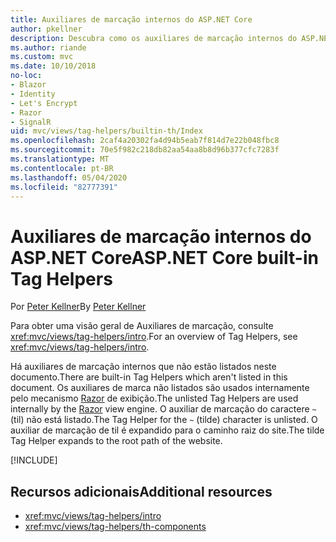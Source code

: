 ```yaml
---
title: Auxiliares de marcação internos do ASP.NET Core
author: pkellner
description: Descubra como os auxiliares de marcação internos do ASP.NET Core aumentam sua produtividade.
ms.author: riande
ms.custom: mvc
ms.date: 10/10/2018
no-loc:
- Blazor
- Identity
- Let's Encrypt
- Razor
- SignalR
uid: mvc/views/tag-helpers/builtin-th/Index
ms.openlocfilehash: 2caf4a20302fa4d94b5eab7f814d7e22b048fbc8
ms.sourcegitcommit: 70e5f982c218db82aa54aa8b8d96b377cfc7283f
ms.translationtype: MT
ms.contentlocale: pt-BR
ms.lasthandoff: 05/04/2020
ms.locfileid: "82777391"
---
```

# <a name="aspnet-core-built-in-tag-helpers"></a><span data-ttu-id="8dc69-103">Auxiliares de marcação internos do ASP.NET Core</span><span class="sxs-lookup"><span data-stu-id="8dc69-103">ASP.NET Core built-in Tag Helpers</span></span>

<span data-ttu-id="8dc69-104">Por [Peter Kellner](https://peterkellner.net)</span><span class="sxs-lookup"><span data-stu-id="8dc69-104">By [Peter Kellner](https://peterkellner.net)</span></span>

<span data-ttu-id="8dc69-105">Para obter uma visão geral de Auxiliares de marcação, consulte <xref:mvc/views/tag-helpers/intro>.</span><span class="sxs-lookup"><span data-stu-id="8dc69-105">For an overview of Tag Helpers, see <xref:mvc/views/tag-helpers/intro>.</span></span>

<span data-ttu-id="8dc69-106">Há auxiliares de marcação internos que não estão listados neste documento.</span><span class="sxs-lookup"><span data-stu-id="8dc69-106">There are built-in Tag Helpers which aren't listed in this document.</span></span> <span data-ttu-id="8dc69-107">Os auxiliares de marca não listados são usados internamente pelo mecanismo [Razor](xref:mvc/views/razor) de exibição.</span><span class="sxs-lookup"><span data-stu-id="8dc69-107">The unlisted Tag Helpers are used internally by the [Razor](xref:mvc/views/razor) view engine.</span></span> <span data-ttu-id="8dc69-108">O auxiliar de marcação do caractere `~` (til) não está listado.</span><span class="sxs-lookup"><span data-stu-id="8dc69-108">The Tag Helper for the `~` (tilde) character is unlisted.</span></span> <span data-ttu-id="8dc69-109">O auxiliar de marcação de til é expandido para o caminho raiz do site.</span><span class="sxs-lookup"><span data-stu-id="8dc69-109">The tilde Tag Helper expands to the root path of the website.</span></span>

[!INCLUDE[](~/includes/built-in-TH.md)]

## <a name="additional-resources"></a><span data-ttu-id="8dc69-110">Recursos adicionais</span><span class="sxs-lookup"><span data-stu-id="8dc69-110">Additional resources</span></span>

* <xref:mvc/views/tag-helpers/intro>
* <xref:mvc/views/tag-helpers/th-components>

